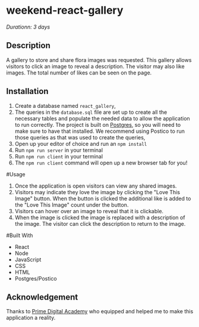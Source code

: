 # weekend-react-gallery

_Durationn: 3 days_ 

## Description
A gallery to store and share flora images was requested. This gallery allows visitors to click an image to reveal a description. The visitor may also like images. The total number of likes can be seen on the page. 

## Installation


1. Create a database named `react_gallery`,
2. The queries in the `database.sql` file are set up to create all the necessary tables and populate the needed data to allow the application to run correctly. The project is built on [Postgres](https://www.postgresql.org/download/), so you will need to make sure to have that installed. We recommend using Postico to run those queries as that was used to create the queries, 
3. Open up your editor of choice and run an `npm install`
4. Run `npm run server` in your terminal
5. Run `npm run client` in your terminal
6. The `npm run client` command will open up a new browser tab for you!


#Usage

1. Once the application is open visitors can view any shared images.
2. Visitors may indicate they love the image by clicking the "Love This Image" button. When the button is clicked the  additional like is added to the "Love This Image" count under the button. 
3. Visitors can hover over an image to reveal that it is clickable.
4. When the image is clicked the image is replaced with a description of the image. The visitor can click the description to return to the image. 


#Built With

- React
- Node
- JavaScript
- CSS
- HTML
- Postgres/Postico



## Acknowledgement
Thanks to [Prime Digital Academy](www.primeacademy.io) who equipped and helped me to make this application a reality. 



